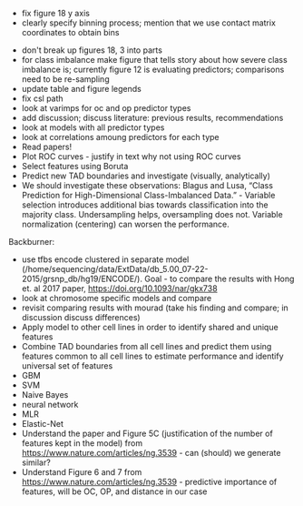 
+ fix figure 18 y axis
+ clearly specify binning process; mention that we use contact matrix coordinates to obtain bins
- don't break up figures 18, 3 into parts
- for class imbalance make figure that tells story about how severe class imbalance is; currently figure 12 is evaluating predictors; comparisons need to be re-sampling 
- update table and figure legends
- fix csl path
- look at varimps for oc and op predictor types
- add discussion; discuss literature: previous results, recommendations
- look at models with all predictor types 
- look at correlations amoung predictors for each type
- Read papers!
- Plot ROC curves - justify in text why not using ROC curves
- Select features using Boruta
- Predict new TAD boundaries and investigate (visually, analytically)
- We should investigate these observations: Blagus and Lusa, “Class Prediction for High-Dimensional Class-Imbalanced Data.” - Variable selection introduces additional bias towards classification into the majority class. Undersampling helps, oversampling does not. Variable normalization (centering) can worsen the performance.

Backburner: 
- use tfbs encode clustered in separate model (/home/sequencing/data/ExtData/db_5.00_07-22-2015/grsnp_db/hg19/ENCODE/). Goal - to compare the results with Hong et. al 2017 paper, https://doi.org/10.1093/nar/gkx738
- look at chromosome specific models and compare
- revisit comparing results with mourad (take his finding and compare; in discussion discuss differences)
- Apply model to other cell lines in order to identify shared and unique features
- Combine TAD boundaries from all cell lines and predict them using features common to all cell lines to estimate performance and identify universal set of features
- GBM
- SVM
- Naive Bayes
- neural network
- MLR
- Elastic-Net 
- Understand the paper and Figure 5C (justification of the number of features kept in the model) from https://www.nature.com/articles/ng.3539 - can (should) we generate similar?
- Understand Figure 6 and 7 from https://www.nature.com/articles/ng.3539 - predictive importance of features, will be OC, OP, and distance in our case
 






